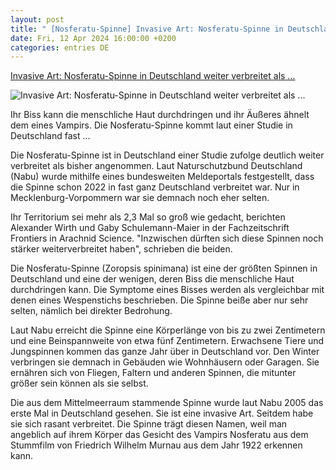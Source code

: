 ```yaml
---
layout: post
title: " [Nosferatu-Spinne] Invasive Art: Nosferatu-Spinne in Deutschland weiter verbreitet als ..."
date: Fri, 12 Apr 2024 16:00:00 +0200
categories: entries DE
---
```

[Invasive Art: Nosferatu-Spinne in Deutschland weiter verbreitet als ...](https://www.zeit.de/gesellschaft/2024-04/nosferatu-spinne-deutschland-verbreitung-biss)

![Invasive Art: Nosferatu-Spinne in Deutschland weiter verbreitet als ...](https://img.zeit.de/wissen/2024-04/nosferatu-spinne-bild/wide__1300x731)

Ihr Biss kann die menschliche Haut durchdringen und ihr Äußeres ähnelt dem eines Vampirs. Die Nosferatu-Spinne kommt laut einer Studie in Deutschland fast ...

Die Nosferatu-Spinne ist in Deutschland einer Studie zufolge deutlich weiter verbreitet als bisher angenommen. Laut Naturschutzbund Deutschland (Nabu) wurde mithilfe eines bundesweiten Meldeportals festgestellt, dass die Spinne schon 2022 in fast ganz Deutschland verbreitet war. Nur in Mecklenburg-Vorpommern war sie demnach noch eher selten.

Ihr Territorium sei mehr als 2,3 Mal so groß wie gedacht, berichten Alexander Wirth und Gaby Schulemann-Maier in der Fachzeitschrift Frontiers in Arachnid Science. "Inzwischen dürften sich diese Spinnen noch stärker weiterverbreitet haben", schrieben die beiden.



Die Nosferatu-Spinne (Zoropsis spinimana) ist eine der größten Spinnen in Deutschland und eine der wenigen, deren Biss die menschliche Haut durchdringen kann. Die Symptome eines Bisses werden als vergleichbar mit denen eines Wespenstichs beschrieben. Die Spinne beiße aber nur sehr selten, nämlich bei direkter Bedrohung.

Laut Nabu erreicht die Spinne eine Körperlänge von bis zu zwei Zentimetern und eine Beinspannweite von etwa fünf Zentimetern. Erwachsene Tiere und Jungspinnen kommen das ganze Jahr über in Deutschland vor. Den Winter verbringen sie demnach in Gebäuden wie Wohnhäusern oder Garagen. Sie ernähren sich von Fliegen, Faltern und anderen Spinnen, die mitunter größer sein können als sie selbst.

Die aus dem Mittelmeerraum stammende Spinne wurde laut Nabu 2005 das erste Mal in Deutschland gesehen. Sie ist eine invasive Art. Seitdem habe sie sich rasant verbreitet. Die Spinne trägt diesen Namen, weil man angeblich auf ihrem Körper das Gesicht des Vampirs Nosferatu aus dem Stummfilm von Friedrich Wilhelm Murnau aus dem Jahr 1922 erkennen kann.

